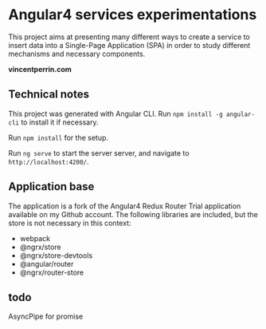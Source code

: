 # Angular4 services experimentations

This project aims at presenting many different ways to create a service to insert data into a Single-Page Application (SPA) in order to study different mechanisms and necessary components.

**vincentperrin.com**


## Technical notes

This project was generated with Angular CLI. Run `npm install -g angular-cli`
to install it if necessary.

Run `npm install` for the setup.

Run `ng serve` to start the server server, and navigate to `http://localhost:4200/`. 


## Application base

The application is a fork of the Angular4 Redux Router Trial application available on my Github account.
The following libraries are included, but the store is not necessary in this context:

- webpack
- @ngrx/store
- @ngrx/store-devtools
- @angular/router
- @ngrx/router-store


## todo

AsyncPipe for promise
